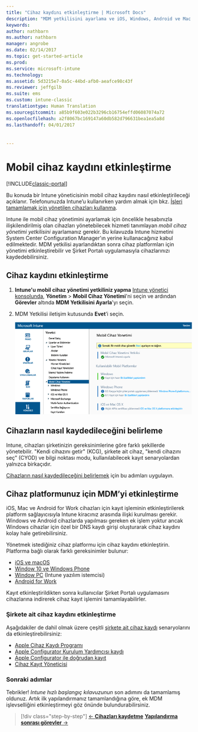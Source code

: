 ```yaml
---
title: "Cihaz kaydını etkinleştirme | Microsoft Docs"
description: "MDM yetkilisini ayarlama ve iOS, Windows, Android ve Mac cihazları için kaydı etkinleştirme."
keywords: 
author: nathbarn
ms.author: nathbarn
manager: angrobe
ms.date: 02/14/2017
ms.topic: get-started-article
ms.prod: 
ms.service: microsoft-intune
ms.technology: 
ms.assetid: 5d3215e7-0a5c-44bd-afb0-aeafce98c43f
ms.reviewer: jeffgilb
ms.suite: ems
ms.custom: intune-classic
translationtype: Human Translation
ms.sourcegitcommit: a85b9f603e022b3296cb16754effd06087074a72
ms.openlocfilehash: a2f8067bc169147a60db582d796631bea1ea5a8d
ms.lasthandoff: 04/01/2017


---
```


# <a name="enable-enrollment-for-mobile-devices"></a>Mobil cihaz kaydını etkinleştirme

[!INCLUDE[classic-portal](../includes/classic-portal.md)]

Bu konuda bir Intune yöneticisinin mobil cihaz kaydını nasıl etkinleştirileceği açıklanır. Telefonunuzda Intune’u kullanırken yardım almak için bkz. [İşleri tamamlamak için yönetilen cihazları kullanma](https://docs.microsoft.com/intune/enduser/company-portal-frequently-asked-questions).

Intune ile mobil cihaz yönetimini ayarlamak için öncelikle hesabınızla ilişkilendirilmiş olan cihazları yönetebilecek hizmeti tanımlayan *mobil cihaz yönetimi yetkilisini* ayarlamanız gerekir. Bu kılavuzda Intune hizmetini System Center Configuration Manager'ın yerine kullanacağınız kabul edilmektedir. MDM yetkilisi ayarlandıktan sonra cihaz platformları için yönetimi etkinleştirebilir ve Şirket Portalı uygulamasıyla cihazlarınızı kaydedebilirsiniz.

## <a name="enable-device-enrollment"></a>Cihaz kaydını etkinleştirme

1. **Intune'u mobil cihaz yönetimi yetkiliniz yapma**
    [Intune yönetici konsolunda](https://manage.microsoft.com/), **Yönetim** > **Mobil Cihaz Yönetimi**'ni seçin ve ardından **Görevler** altında **MDM Yetkilisini Ayarla**'yı seçin.  

2. MDM Yetkilisi iletişim kutusunda **Evet**’i seçin.

    ![Yönetim konsolu. mdm olarak Intune’u ayarlama](./media/mdmAuthority.png)

## <a name="choose-how-to-enroll-devices"></a>Cihazların nasıl kaydedileceğini belirleme

Intune, cihazları şirketinizin gereksinimlerine göre farklı şekillerde yönetebilir. "Kendi cihazını getir" (KCG), şirkete ait cihaz, "kendi cihazını seç" (CYOD) ve bilgi noktası modu, kullanılabilecek kayıt senaryolardan yalnızca birkaçıdır.

[Cihazların nasıl kaydedileceğini belirlemek](choose-how-to-enroll-devices1.md) için bu adımları uygulayın.

## <a name="enable-mdm-for-your-device-platform"></a>Cihaz platformunuz için MDM’yi etkinleştirme
iOS, Mac ve Android for Work cihazları için kayıt işleminin etkinleştirilerek platform sağlayıcısıyla Intune kiracınız arasında ilişki kurulması gerekir. Windows ve Android cihazlarda yapılması gereken ek işlem yoktur ancak Windows cihazlar için özel bir DNS kaydı girişi oluşturarak cihaz kaydını kolay hale getirebilirsiniz.

Yönetmek istediğiniz cihaz platformu için cihaz kaydını etkinleştirin. Platforma bağlı olarak farklı gereksinimler bulunur:

- [iOS ve macOS](https://docs.microsoft.com/intune/deploy-use/set-up-ios-and-mac-management-with-microsoft-intune)
- [Window 10 ve Windows Phone](https://docs.microsoft.com/intune/deploy-use/set-up-windows-device-management-with-microsoft-intune)
- [Window PC](https://docs.microsoft.com/intune/deploy-use/manage-windows-pcs-with-microsoft-intune) (Intune yazılım istemcisi)
- [Android for Work](https://docs.microsoft.com/intune/deploy-use/set-up-android-for-work)

Kayıt etkinleştirildikten sonra kullanıcılar Şirket Portalı uygulamasını cihazlarına indirerek cihaz kayıt işlemini tamamlayabilirler.

### <a name="enable-company-owned-device-enrollment"></a>Şirkete ait cihaz kaydını etkinleştirme
Aşağıdakiler de dahil olmak üzere çeşitli [şirkete ait cihaz kaydı](https://docs.microsoft.com/intune/deploy-use/manage-corporate-owned-devices) senaryolarını da etkinleştirebilirsiniz:
- [Apple Cihaz Kaydı Programı](https://docs.microsoft.com/intune/deploy-use/ios-device-enrollment-program-in-microsoft-intune)
- [Apple Configurator Kurulum Yardımcısı kaydı](https://docs.microsoft.com/intune/deploy-use/ios-setup-assistant-enrollment-in-microsoft-intune)
- [Apple Configurator ile doğrudan kayıt](https://docs.microsoft.com/intune/deploy-use/ios-direct-enrollment-in-microsoft-intune)
- [Cihaz Kayıt Yöneticisi](https://docs.microsoft.com/intune/deploy-use/enroll-corporate-owned-devices-with-the-device-enrollment-manager-in-microsoft-intune)

### <a name="next-steps"></a>Sonraki adımlar
Tebrikler! *Intune hızlı başlangıç kılavuzunun* son adımını da tamamlamış oldunuz. Artık ilk yapılandırmanız tamamlandığına göre, ek MDM işlevselliğini etkinleştirmeyi göz önünde bulundurabilirsiniz.

>[!div class="step-by-step"]
>[&larr; **Cihazları kaydetme**](.\start-with-a-paid-subscription-to-microsoft-intune-step-8.md)     [**Yapılandırma sonrası görevler** &rarr;](.\post-configuration-tasks.md)  

